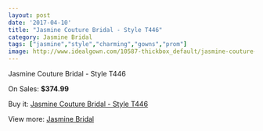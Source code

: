 ```yaml
---
layout: post
date: '2017-04-10'
title: "Jasmine Couture Bridal - Style T446"
category: Jasmine Bridal
tags: ["jasmine","style","charming","gowns","prom"]
image: http://www.idealgown.com/10587-thickbox_default/jasmine-couture-bridal-style-t446.jpg
---
```

Jasmine Couture Bridal - Style T446

On Sales: **$374.99**
<a href="https://www.idealgown.com/en/jasmine-bridal/4349-jasmine-couture-bridal-style-t446.html"><amp-img layout="responsive" width="600" height="600" src="//www.idealgown.com/10587-thickbox_default/jasmine-couture-bridal-style-t446.jpg" alt="Jasmine Couture Bridal - Style T446 0" /></a>
<a href="https://www.idealgown.com/en/jasmine-bridal/4349-jasmine-couture-bridal-style-t446.html"><amp-img layout="responsive" width="600" height="600" src="//www.idealgown.com/10588-thickbox_default/jasmine-couture-bridal-style-t446.jpg" alt="Jasmine Couture Bridal - Style T446 1" /></a>

Buy it: [Jasmine Couture Bridal - Style T446](https://www.idealgown.com/en/jasmine-bridal/4349-jasmine-couture-bridal-style-t446.html "Jasmine Couture Bridal - Style T446")

View more: [Jasmine Bridal](https://www.idealgown.com/en/50-jasmine-bridal "Jasmine Bridal")